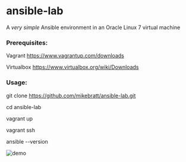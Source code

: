 # ansible-lab

A *very simple* Ansible environment in an Oracle Linux 7 virtual machine

### Prerequisites:

Vagrant     https://www.vagrantup.com/downloads

Virtualbox  https://www.virtualbox.org/wiki/Downloads

### Usage:

git clone https://github.com/mikebratt/ansible-lab.git

cd ansible-lab

vagrant up

vagrant ssh

ansible --version


![demo](demo/demo.gif)
